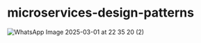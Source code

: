 # microservices-design-patterns
![WhatsApp Image 2025-03-01 at 22 35 20 (2)](https://github.com/user-attachments/assets/1f071171-41f6-45e5-a42c-cf587bccb90c)
